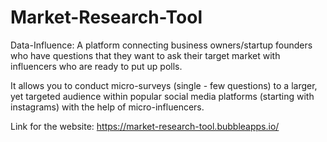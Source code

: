 # Market-Research-Tool
Data-Influence:
A platform connecting business owners/startup founders who have questions that they want to ask their target market with influencers who are ready to put up polls.

It allows you to conduct micro-surveys (single - few questions) to a larger, yet targeted audience within popular social media platforms (starting with instagrams) with the help of micro-influencers.

Link for the website: https://market-research-tool.bubbleapps.io/
